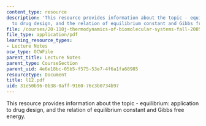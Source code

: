 ```yaml
---
content_type: resource
description: 'This resource provides information about the topic - equilibrium: application
  to drug design, and the relation of equilibrium constant and Gibbs free energy.'
file: /courses/20-110j-thermodynamics-of-biomolecular-systems-fall-2005/31e50b960b380aff916076c3b0734b97_l12.pdf
file_type: application/pdf
learning_resource_types:
- Lecture Notes
ocw_type: OCWFile
parent_title: Lecture Notes
parent_type: CourseSection
parent_uid: 4e6e18bc-05b5-f575-53e7-4f6a1fa68985
resourcetype: Document
title: l12.pdf
uid: 31e50b96-0b38-0aff-9160-76c3b0734b97
---
```

This resource provides information about the topic - equilibrium: application to drug design, and the relation of equilibrium constant and Gibbs free energy.


